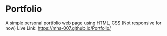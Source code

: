 # Portfolio
A simple personal portfolio web page using HTML, CSS (Not responsive for now)
Live Link: https://mhs-007.github.io/Portfolio/
